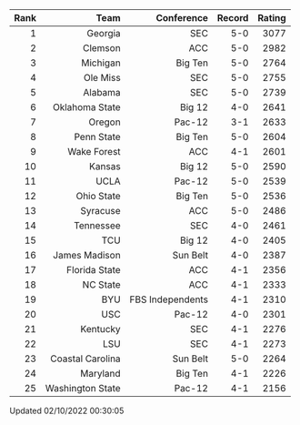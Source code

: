| Rank  | Team                 | Conference           | Record   | Rating |
| ---:  | ---:                 | ---:                 | ---:     | ---:   |
| 1     | Georgia              | SEC                  | 5-0      | 3077   |
| 2     | Clemson              | ACC                  | 5-0      | 2982   |
| 3     | Michigan             | Big Ten              | 5-0      | 2764   |
| 4     | Ole Miss             | SEC                  | 5-0      | 2755   |
| 5     | Alabama              | SEC                  | 5-0      | 2739   |
| 6     | Oklahoma State       | Big 12               | 4-0      | 2641   |
| 7     | Oregon               | Pac-12               | 3-1      | 2633   |
| 8     | Penn State           | Big Ten              | 5-0      | 2604   |
| 9     | Wake Forest          | ACC                  | 4-1      | 2601   |
| 10    | Kansas               | Big 12               | 5-0      | 2590   |
| 11    | UCLA                 | Pac-12               | 5-0      | 2539   |
| 12    | Ohio State           | Big Ten              | 5-0      | 2536   |
| 13    | Syracuse             | ACC                  | 5-0      | 2486   |
| 14    | Tennessee            | SEC                  | 4-0      | 2461   |
| 15    | TCU                  | Big 12               | 4-0      | 2405   |
| 16    | James Madison        | Sun Belt             | 4-0      | 2387   |
| 17    | Florida State        | ACC                  | 4-1      | 2356   |
| 18    | NC State             | ACC                  | 4-1      | 2333   |
| 19    | BYU                  | FBS Independents     | 4-1      | 2310   |
| 20    | USC                  | Pac-12               | 4-0      | 2301   |
| 21    | Kentucky             | SEC                  | 4-1      | 2276   |
| 22    | LSU                  | SEC                  | 4-1      | 2273   |
| 23    | Coastal Carolina     | Sun Belt             | 5-0      | 2264   |
| 24    | Maryland             | Big Ten              | 4-1      | 2226   |
| 25    | Washington State     | Pac-12               | 4-1      | 2156   |

Updated 02/10/2022 00:30:05
